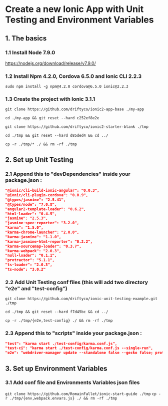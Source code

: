 # Create a new Ionic App with Unit Testing and Environment Variables

## 1. The basics

### 1.1 Install Node 7.9.0
https://nodejs.org/download/release/v7.9.0/

### 1.2 Install Npm 4.2.0, Cordova 6.5.0 and Ionic CLI 2.2.3
`sudo npm install -g npm@4.2.0 cordova@6.5.0 ionic@2.2.3`

### 1.3 Create the project with Ionic 3.1.1
`git clone https://github.com/driftyco/ionic2-app-base ./my-app`

`cd ./my-app && git reset --hard c252ef8e2e`

`git clone https://github.com/driftyco/ionic2-starter-blank ./tmp`

`cd ./tmp && git reset --hard d85ded4 && cd ../`

`cp -r ./tmp/* ./ && rm -rf ./tmp`

## 2. Set up Unit Testing

### 2.1 Append this to "devDependencies" inside your package.json :
```json
"@ionic/cli-build-ionic-angular": "0.0.3",
"@ionic/cli-plugin-cordova": "0.0.9",
"@types/jasmine": "2.5.41",
"@types/node": "7.0.8",
"angular2-template-loader": "0.6.2",
"html-loader": "0.4.5",
"jasmine": "2.5.3",
"jasmine-spec-reporter": "3.2.0",
"karma": "1.5.0",
"karma-chrome-launcher": "2.0.0",
"karma-jasmine": "1.1.0",
"karma-jasmine-html-reporter": "0.2.2",
"karma-sourcemap-loader": "0.3.7",
"karma-webpack": "2.0.3",
"null-loader": "0.1.1",
"protractor": "5.1.1",
"ts-loader": "2.0.3",
"ts-node": "3.0.2"
```

### 2.2 Add Unit Testing conf files (this will add two directory "e2e" and "test-config")
`git clone https://github.com/driftyco/ionic-unit-testing-example.git ./tmp`

`cd ./tmp && git reset --hard f7d45bc && cd ../`

`cp -r ./tmp/{e2e,test-config} ./ && rm -rf ./tmp`

### 2.3 Append this to "scripts" inside your package.json :
```json
"test": "karma start ./test-config/karma.conf.js",
"test-ci": "karma start ./test-config/karma.conf.js --single-run",
"e2e": "webdriver-manager update --standalone false --gecko false; protractor ./test-config/protractor.conf.js"
```

## 3. Set up Environment Variables

### 3.1 Add conf file and Environments Variables json files
`git clone https://github.com/RomainFallet/ionic-start-guide ./tmp`
`cp -r ./tmp/{env,webpack.envars.js} ./ && rm -rf ./tmp`
